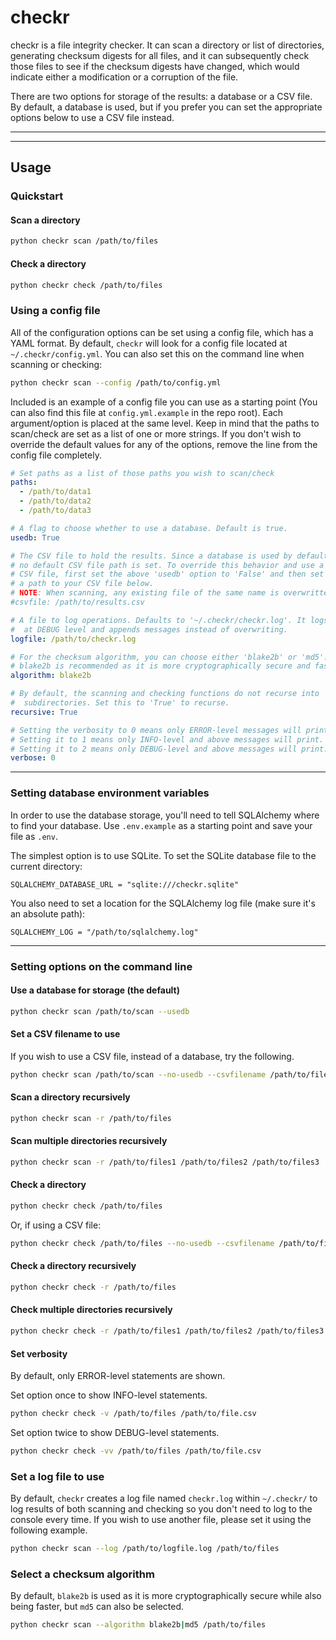 # checkr

checkr is a file integrity checker. It can scan a directory or list of directories, generating checksum digests for all files, and it can subsequently check those files to see if the checksum digests have changed, which would indicate either a modification or a corruption of the file.

There are two options for storage of the results: a database or a CSV file. By default, a database is used, but if you prefer you can set the appropriate options below to use a CSV file instead.

---

---

## Usage

### Quickstart

#### Scan a directory

```bash
python checkr scan /path/to/files
```

#### Check a directory

```bash
python checkr check /path/to/files
```

### Using a config file

All of the configuration options can be set using a config file, which has a YAML format. By default, `checkr` will look for a config file located at `~/.checkr/config.yml`. You can also set this on the command line when scanning or checking:

```bash
python checkr scan --config /path/to/config.yml
```

Included is an example of a config file you can use as a starting point (You can also find this file at `config.yml.example` in the repo root). Each argument/option is placed at the same level. Keep in mind that the paths to scan/check are set as a list of one or more strings. If you don't wish to override the default values for any of the options, remove the line from the config file completely.

```yaml
# Set paths as a list of those paths you wish to scan/check
paths:
  - /path/to/data1
  - /path/to/data2
  - /path/to/data3

# A flag to choose whether to use a database. Default is true.
usedb: True

# The CSV file to hold the results. Since a database is used by default,
# no default CSV file path is set. To override this behavior and use a
# CSV file, first set the above 'usedb' option to 'False' and then set
# a path to your CSV file below.
# NOTE: When scanning, any existing file of the same name is overwritten.
#csvfile: /path/to/results.csv

# A file to log operations. Defaults to '~/.checkr/checkr.log'. It logs
#  at DEBUG level and appends messages instead of overwriting.
logfile: /path/to/checkr.log

# For the checksum algorithm, you can choose either 'blake2b' or 'md5'.
# blake2b is recommended as it is more cryptographically secure and faster.
algorithm: blake2b

# By default, the scanning and checking functions do not recurse into
#  subdirectories. Set this to 'True' to recurse.
recursive: True

# Setting the verbosity to 0 means only ERROR-level messages will print.
# Setting it to 1 means only INFO-level and above messages will print.
# Setting it to 2 means only DEBUG-level and above messages will print.
verbose: 0
```

---

### Setting database environment variables

In order to use the database storage, you'll need to tell SQLAlchemy where to find your database. Use `.env.example` as a starting point and save your file as `.env`.

The simplest option is to use SQLite. To set the SQLite database file to the current directory:

```
SQLALCHEMY_DATABASE_URL = "sqlite:///checkr.sqlite"
```

You also need to set a location for the SQLAlchemy log file (make sure it's an absolute path):

```
SQLALCHEMY_LOG = "/path/to/sqlalchemy.log"
```

---

### Setting options on the command line

#### Use a database for storage (the default)

```bash
python checkr scan /path/to/scan --usedb
```

#### Set a CSV filename to use

If you wish to use a CSV file, instead of a database, try the following.

```bash
python checkr scan /path/to/scan --no-usedb --csvfilename /path/to/file.csv
```

#### Scan a directory recursively

```bash
python checkr scan -r /path/to/files
```

#### Scan multiple directories recursively

```bash
python checkr scan -r /path/to/files1 /path/to/files2 /path/to/files3
```

#### Check a directory

```bash
python checkr check /path/to/files
```

Or, if using a CSV file:

```bash
python checkr check /path/to/files --no-usedb --csvfilename /path/to/file.csv
```

#### Check a directory recursively

```bash
python checkr check -r /path/to/files
```

#### Check multiple directories recursively

```bash
python checkr check -r /path/to/files1 /path/to/files2 /path/to/files3
```

#### Set verbosity

By default, only ERROR-level statements are shown.

Set option once to show INFO-level statements.

```bash
python checkr check -v /path/to/files /path/to/file.csv
```

Set option twice to show DEBUG-level statements.

```bash
python checkr check -vv /path/to/files /path/to/file.csv
```

### Set a log file to use

By default, `checkr` creates a log file named `checkr.log` within `~/.checkr/` to log results of both scanning and checking so you don't need to log to the console every time. If you wish to use another file, please set it using the following example.

```bash
python checkr scan --log /path/to/logfile.log /path/to/files
```

### Select a checksum algorithm

By default, `blake2b` is used as it is more cryptographically secure while also being faster, but `md5` can also be selected.

```bash
python checkr scan --algorithm blake2b|md5 /path/to/files
```
